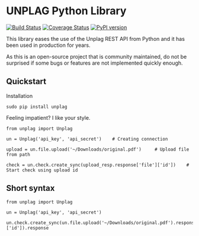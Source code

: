 UNPLAG Python Library
===================

[![Build Status](https://api.travis-ci.org/Unplag/unplag-python-sdk.svg?branch=master)](https://travis-ci.org/Unplag/unplag-python-sdk)
[![Coverage Status](https://coveralls.io/repos/github/Unplag/unplag-python-sdk/badge.svg)](https://coveralls.io/github/Unplag/unplag-python-sdk)
[![PyPI version](https://badge.fury.io/py/unplag.svg)](https://badge.fury.io/py/unplag)

This library eases the use of the Unplag REST API from Python and it has been used in production for years.

As this is an open-source project that is community maintained, do not be surprised if some bugs or features are not implemented quickly enough.

Quickstart
----------

Installation

    sudo pip install unplag

Feeling impatient? I like your style.

    from unplag import Unplag

    un = Unplag('api_key', 'api_secret')    # Creating connection

    upload = un.file.upload('~/Downloads/original.pdf')     # Upload file from path
    
    check = un.check.create_sync(upload_resp.response['file']['id'])    # Start check using upload id 


Short syntax
------------

    from unplag import Unplag

    un = Unplag('api_key', 'api_secret')
    
    un.check.create_sync(un.file.upload('~/Downloads/original.pdf').response['file']['id']).response
